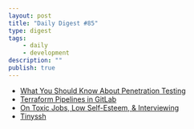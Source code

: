 ```yaml
---
layout: post
title: "Daily Digest #85"
type: digest
tags: 
    - daily
    - development
description: ""
publish: true
---
```


- [What You Should Know About Penetration Testing](https://blog.codeship.com/what-you-should-know-about-penetration-testing/)
- [Terraform Pipelines in GitLab](https://medium.com/@timhberry/terraform-pipelines-in-gitlab-415b9d842596)
- [On Toxic Jobs, Low Self-Esteem, & Interviewing](https://code.likeagirl.io/toxic-jobs-low-self-esteem-interviewing-6c4650a3c28a)
- [Tinyssh](https://tinyssh.org/)